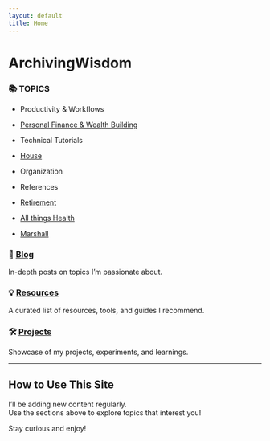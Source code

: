 ```yaml
---
layout: default
title: Home
---
```


# ArchivingWisdom

### 📚 TOPICS
- Productivity & Workflows
- [Personal Finance & Wealth Building](./investing)
- Technical Tutorials 
- [House](./house)
- Organization
- References
- [Retirement](./retirement)
- [All things Health](./health)

- [Marshall](./Marsh)

### 📝 [Blog](./blog)
In-depth posts on topics I’m passionate about.

### 💡 [Resources](./resources)
A curated list of resources, tools, and guides I recommend.

### 🛠️ [Projects](./projects)
Showcase of my projects, experiments, and learnings.

---

## How to Use This Site

I’ll be adding new content regularly.  
Use the sections above to explore topics that interest you!

Stay curious and enjoy!
